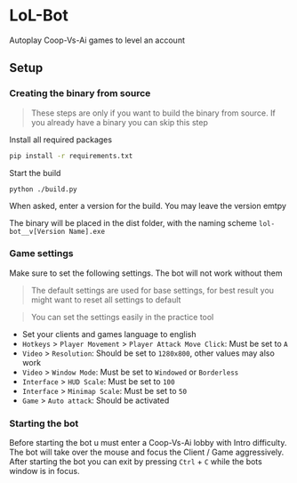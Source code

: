 # LoL-Bot

Autoplay Coop-Vs-Ai games to level an account

## Setup

### Creating the binary from source

> These steps are only if you want to build the binary from source. If you already have a binary you can skip this step

Install all required packages

````bash
pip install -r requirements.txt
````

Start the build

````
python ./build.py
````

When asked, enter a version for the build. You may leave the version emtpy

The binary will be placed in the dist folder, with the naming scheme `lol-bot__v[Version Name].exe`

### Game settings

Make sure to set the following settings. The bot will not work without them

> The default settings are used for base settings, for best result you might want to reset all settings to default

> You can set the settings easily in the practice tool

- Set your clients and games language to english
- `Hotkeys` > `Player Movement` > `Player Attack Move Click`: Must be set to `A`
- `Video` > `Resolution`: Should be set to `1280x800`, other values may also work
- `Video` > `Window Mode`: Must be set to `Windowed` or `Borderless`
- `Interface` > `HUD Scale`: Must be set to `100`
- `Interface` > `Minimap Scale`: Must be set to `50`
- `Game` > `Auto attack`: Should be activated

### Starting the bot

Before starting the bot u must enter a Coop-Vs-Ai lobby with Intro difficulty. 
The bot will take over the mouse and focus the Client / Game aggressively.
After starting the bot you can exit by pressing `Ctrl` + `C` while the bots window is in focus.
